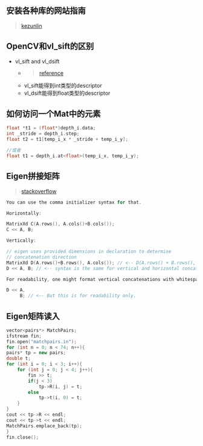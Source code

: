 ## 安装各种库的网站指南
> [kezunlin](https://kezunlin.me/)

## OpenCV和vl_sift的区别
- vl_sift and vl_dsift
    - > [reference](https://stackoverflow.com/questions/41038881/sift-descriptors-values-opencv-vs-vlfeat)
    - vl_sift能得到int类型的descriptor
    - vl_dsift能得到float类型的descriptor

## 如何访问一个Mat中的元素 
```c++
float *t1 = (float*)depth_i.data;
int _stride = depth_i.step;
float t2 = t1[temp_i_x * _stride + temp_i_y];

//或者
float t1 = depth_i.at<float>(temp_i_x, temp_i_y);
```


## Eigen拼接矩阵
> [stackoverflow](https://stackoverflow.com/questions/21496157/eigen-how-to-concatenate-matrix-along-a-specific-dimension)
```c++
You can use the comma initializer syntax for that.

Horizontally:

MatrixXd C(A.rows(), A.cols()+B.cols());
C << A, B;

Vertically:

// eigen uses provided dimensions in declaration to determine
// concatenation direction
MatrixXd D(A.rows()+B.rows(), A.cols()); // <-- D(A.rows() + B.rows(), ...)
D << A, B; // <-- syntax is the same for vertical and horizontal concatenation

For readability, one might format vertical concatenations with whitespace:

D << A,
     B; // <-- But this is for readability only. 


```

## Eigen矩阵读入
```c++
vector<pairs*> MatchPairs;
ifstream fin;
fin.open("matchpairs.in");
for (int n = 0; n < 74; n++){
pairs* tp = new pairs;
double t;
for (int i = 0; i < 3; i++){
    for (int j = 0; j < 4; j++){
        fin >> t;
        if(j < 3)
            tp->R(i, j) = t;
        else
            tp->t(i, 0) = t;
    }
}
cout << tp->R << endl;
cout << tp->t << endl;
MatchPairs.emplace_back(tp);
}
fin.close();
```